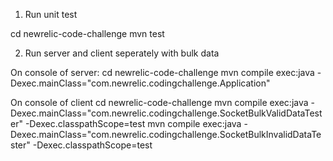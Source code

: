 1) Run unit test

cd newrelic-code-challenge
mvn test

2) Run server and client seperately with bulk data

On console of server:
cd newrelic-code-challenge
mvn compile exec:java -Dexec.mainClass="com.newrelic.codingchallenge.Application"

On console of client
cd newrelic-code-challenge
mvn compile exec:java -Dexec.mainClass="com.newrelic.codingchallenge.SocketBulkValidDataTester" -Dexec.classpathScope=test
mvn compile exec:java -Dexec.mainClass="com.newrelic.codingchallenge.SocketBulkInvalidDataTester" -Dexec.classpathScope=test
